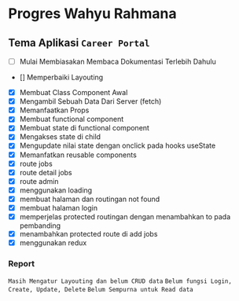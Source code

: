 # Progres Wahyu Rahmana
## Tema Aplikasi `Career Portal`
- [ ] Mulai Membiasakan Membaca Dokumentasi Terlebih Dahulu
- [] Memperbaiki Layouting
- [x] Membuat Class Component Awal
- [x] Mengambil Sebuah Data Dari Server (fetch)
- [x] Memanfaatkan Props
- [x] Membuat functional component
- [x] Membuat state di functional component
- [x] Mengakses state di child
- [x] Mengupdate nilai state dengan onclick pada hooks useState
- [x] Memanfatkan reusable components
- [x] route jobs
- [x] route detail jobs
- [x] route admin
- [x] menggunakan loading
- [x] membuat halaman dan routingan not found
- [x] membuat halaman login
- [x] memperjelas protected routingan dengan menambahkan to pada pembanding
- [x] menambahkan protected route di add jobs
- [x] menggunakan redux

### Report
`Masih Mengatur Layouting dan belum CRUD data`
`Belum fungsi Login, Create, Update, Delete`
`Belum Sempurna untuk Read data`